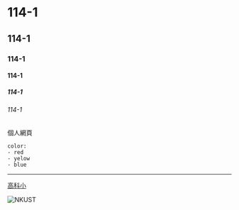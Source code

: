 # 114-1
## 114-1
### 114-1
#### 114-1
##### 114-1
###### 114-1
個人網頁


```
color:
- red
- yelow
- blue
```
---

[高科小](http://www.nkust.edu.tw)

![NKUST]()

